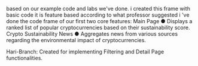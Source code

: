 based on our example code and labs we've done.
i created this frame with basic code
it is feature based according to what professor suggested 
i 've done the code frame of our first two core features:
Main Page
● Displays a ranked list of popular cryptocurrencies based on their sustainability score.
Crypto Sustainability News
● Aggregates news from various sources regarding the environmental impact of cryptocurrencies.


Hari-Branch:
Created for implementing Filtering and Detail Page functionalities.
